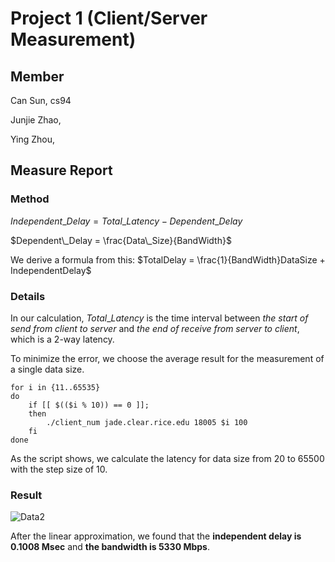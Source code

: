 # Project 1 (Client/Server Measurement)

## Member

Can Sun, cs94

Junjie Zhao, 

Ying Zhou, 

## Measure Report

### Method

$Independent\_Delay = Total\_Latency - Dependent\_Delay$

$Dependent\_Delay = \frac{Data\_Size}{BandWidth}$

We derive a formula from this: $TotalDelay = \frac{1}{BandWidth}DataSize + IndependentDelay$

### Details

In our calculation, $Total\_Latency$ is the time interval between *the start of send from client to server* and *the end of receive from server to client*, which is a 2-way latency.

To minimize the error, we choose the average result for the measurement of a single data size.

```shell
for i in {11..65535}
do
    if [[ $(($i % 10)) == 0 ]];
    then
        ./client_num jade.clear.rice.edu 18005 $i 100
    fi
done
```

As the script shows, we calculate the latency for data size from 20 to 65500 with the step size of 10.

### Result

![Data2](/Users/cansun/Documents/GR_2sem/556_NW/556Network_Project1/556_Project1/reportMarkdown.n/pic1.png)

After the linear approximation, we found that the **independent delay is** **0.1008 Msec** and **the bandwidth is 5330 Mbps**.

